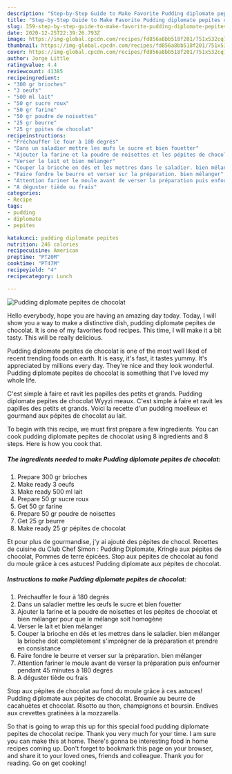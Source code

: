 ```yaml
---
description: "Step-by-Step Guide to Make Favorite Pudding diplomate pepites de chocolat"
title: "Step-by-Step Guide to Make Favorite Pudding diplomate pepites de chocolat"
slug: 359-step-by-step-guide-to-make-favorite-pudding-diplomate-pepites-de-chocolat
date: 2020-12-25T22:39:26.793Z
image: https://img-global.cpcdn.com/recipes/fd856a8bb518f201/751x532cq70/pudding-diplomate-pepites-de-chocolat-photo-principale-de-la-recette.jpg
thumbnail: https://img-global.cpcdn.com/recipes/fd856a8bb518f201/751x532cq70/pudding-diplomate-pepites-de-chocolat-photo-principale-de-la-recette.jpg
cover: https://img-global.cpcdn.com/recipes/fd856a8bb518f201/751x532cq70/pudding-diplomate-pepites-de-chocolat-photo-principale-de-la-recette.jpg
author: Jorge Little
ratingvalue: 4.4
reviewcount: 41385
recipeingredient:
- "300 gr brioches"
- "3 oeufs"
- "500 ml lait"
- "50 gr sucre roux"
- "50 gr farine"
- "50 gr poudre de noisettes"
- "25 gr beurre"
- "25 gr ppites de chocolat"
recipeinstructions:
- "Préchauffer le four à 180 degrés"
- "Dans un saladier mettre les œufs le sucre et bien fouetter"
- "Ajouter la farine et la poudre de noisettes et les pépites de chocolat et bien mélanger pour que le mélange soit homogène"
- "Verser le lait et bien mélanger"
- "Couper la brioche en dés et les mettres dans le saladier. bien mélanger la brioche doit complètement s&#39;imprégner de la préparation et prendre en consistance"
- "Faire fondre le beurre et verser sur la préparation. bien mélanger"
- "Attention fariner le moule avant de verser la préparation puis enfourner pendant 45 minutes à 180 degrés"
- "A déguster tiède ou frais"
categories:
- Recipe
tags:
- pudding
- diplomate
- pepites

katakunci: pudding diplomate pepites 
nutrition: 246 calories
recipecuisine: American
preptime: "PT20M"
cooktime: "PT47M"
recipeyield: "4"
recipecategory: Lunch

---
```



![Pudding diplomate pepites de chocolat](https://img-global.cpcdn.com/recipes/fd856a8bb518f201/751x532cq70/pudding-diplomate-pepites-de-chocolat-photo-principale-de-la-recette.jpg)

Hello everybody, hope you are having an amazing day today. Today, I will show you a way to make a distinctive dish, pudding diplomate pepites de chocolat. It is one of my favorites food recipes. This time, I will make it a bit tasty. This will be really delicious.

Pudding diplomate pepites de chocolat is one of the most well liked of recent trending foods on earth. It is easy, it's fast, it tastes yummy. It's appreciated by millions every day. They're nice and they look wonderful. Pudding diplomate pepites de chocolat is something that I've loved my whole life.

C&#39;est simple à faire et ravit les papilles des petits et grands. Pudding diplomate pepites de chocolat Wyyzi meaux. C&#39;est simple à faire et ravit les papilles des petits et grands. Voici la recette d&#39;un pudding moelleux et gourmand aux pépites de chocolat au lait.


To begin with this recipe, we must first prepare a few ingredients. You can cook pudding diplomate pepites de chocolat using 8 ingredients and 8 steps. Here is how you cook that.

<!--inarticleads1-->

##### The ingredients needed to make Pudding diplomate pepites de chocolat:

1. Prepare 300 gr brioches
1. Make ready 3 oeufs
1. Make ready 500 ml lait
1. Prepare 50 gr sucre roux
1. Get 50 gr farine
1. Prepare 50 gr poudre de noisettes
1. Get 25 gr beurre
1. Make ready 25 gr pépites de chocolat


Et pour plus de gourmandise, j&#39;y ai ajouté des pépites de chocol. Recettes de cuisine du Club Chef Simon : Pudding Diplomate, Kringle aux pépites de chocolat, Pommes de terre épicées. Stop aux pépites de chocolat au fond du moule grâce à ces astuces! Pudding diplomate aux pépites de chocolat. 

<!--inarticleads2-->

##### Instructions to make Pudding diplomate pepites de chocolat:

1. Préchauffer le four à 180 degrés
1. Dans un saladier mettre les œufs le sucre et bien fouetter
1. Ajouter la farine et la poudre de noisettes et les pépites de chocolat et bien mélanger pour que le mélange soit homogène
1. Verser le lait et bien mélanger
1. Couper la brioche en dés et les mettres dans le saladier. bien mélanger la brioche doit complètement s&#39;imprégner de la préparation et prendre en consistance
1. Faire fondre le beurre et verser sur la préparation. bien mélanger
1. Attention fariner le moule avant de verser la préparation puis enfourner pendant 45 minutes à 180 degrés
1. A déguster tiède ou frais


Stop aux pépites de chocolat au fond du moule grâce à ces astuces! Pudding diplomate aux pépites de chocolat. Brownie au beurre de cacahuètes et chocolat. Risotto au thon, champignons et boursin. Endives aux crevettes gratinées à la mozzarella. 

So that is going to wrap this up for this special food pudding diplomate pepites de chocolat recipe. Thank you very much for your time. I am sure you can make this at home. There's gonna be interesting food in home recipes coming up. Don't forget to bookmark this page on your browser, and share it to your loved ones, friends and colleague. Thank you for reading. Go on get cooking!
